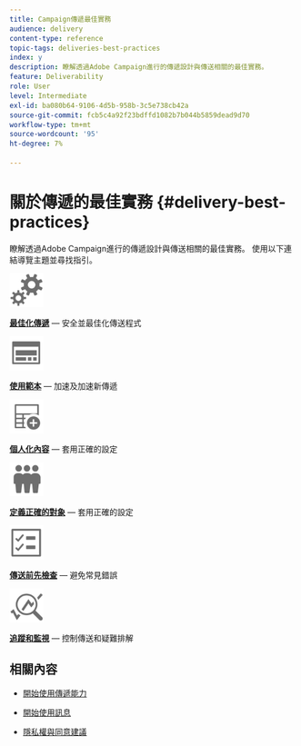 ```yaml
---
title: Campaign傳遞最佳實務
audience: delivery
content-type: reference
topic-tags: deliveries-best-practices
index: y
description: 瞭解透過Adobe Campaign進行的傳遞設計與傳送相關的最佳實務。
feature: Deliverability
role: User
level: Intermediate
exl-id: ba080b64-9106-4d5b-958b-3c5e738cb42a
source-git-commit: fcb5c4a92f23bdffd1082b7b044b5859dead9d70
workflow-type: tm+mt
source-wordcount: '95'
ht-degree: 7%

---
```


# 關於傳遞的最佳實務 {#delivery-best-practices}

瞭解透過Adobe Campaign進行的傳遞設計與傳送相關的最佳實務。 使用以下連結導覽主題並尋找指引。

<img src="assets/do-not-localize/optimize.svg"  width="60px">

**[最佳化傳遞](optimize-delivery.md)** — 安全並最佳化傳送程式

<img src="assets/do-not-localize/design.svg"  width="60px">

**[使用範本](use-templates.md)** — 加速及加速新傳遞

<img src="assets/do-not-localize/custom.svg"  width="60px">

**[個人化內容](design-and-personalize.md)** — 套用正確的設定

<img src="assets/do-not-localize/profiles.svg"  width="60px">

**[定義正確的對象](define-the-right-audience.md)** — 套用正確的設定

<img src="assets/do-not-localize/start.svg"  width="60px">

**[傳送前先檢查](check-before-sending.md)** — 避免常見錯誤

<img src="assets/do-not-localize/troubleshoot.svg"  width="60px">

**[追蹤和監視](track-and-monitor.md)** — 控制傳送和疑難排解

## 相關內容

* [開始使用傳遞能力](../../sending/using/about-deliverability.md)

* [開始使用訊息](../../channels/using/get-started-communication-channels.md)

* [隱私權與同意建議](../../start/using/privacy.md)
